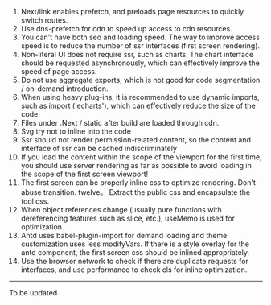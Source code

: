 1. Next/link enables prefetch, and preloads page resources to quickly switch routes.
2. Use dns-prefetch for cdn to speed up access to cdn resources.
3. You can't have both seo and loading speed. The way to improve access speed is to reduce the number of ssr interfaces (first screen rendering).
4. Non-literal UI does not require ssr, such as charts. The chart interface should be requested asynchronously, which can effectively improve the speed of page access.
5. Do not use aggregate exports, which is not good for code segmentation / on-demand introduction.
6. When using heavy plug-ins, it is recommended to use dynamic imports, such as import ('echarts'), which can effectively reduce the size of the code.
7. Files under .Next / static after build are loaded through cdn.
8. Svg try not to inline into the code
9. Ssr should not render permission-related content, so the content and interface of ssr can be cached indiscriminately
10. If you load the content within the scope of the viewport for the first time, you should use server rendering as far as possible to avoid loading in the scope of the first screen viewport!
11. The first screen can be properly inline css to optimize rendering. Don't abuse transition.
twelve。 Extract the public css and encapsulate the tool css.
13. When object references change (usually pure functions with dereferencing features such as slice, etc.), useMemo is used for optimization.
14. Antd uses babel-plugin-import for demand loading and theme customization uses less modifyVars. If there is a style overlay for the antd component, the first screen css should be inlined appropriately.
15. Use the browser network to check if there are duplicate requests for interfaces, and use performance to check cls for inline optimization.
---
To be updated